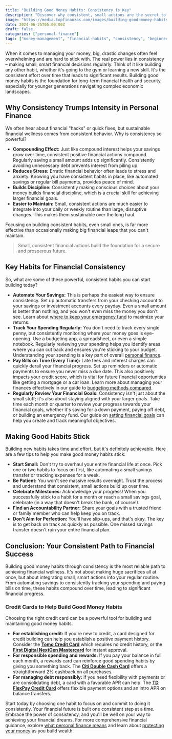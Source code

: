 ```yaml
---
title: "Building Good Money Habits: Consistency is Key"
description: "Discover why consistent, small actions are the secret to lasting financial health and how to build strong money habits that stick."
image: "https://media.topfinanzas.com/images/building-good-money-habits-consistency-is-key-2.webp"
date: 2024-06-25T05:00:00Z
draft: false
categories: ["personal-finance"]
tags: ["money-management", "financial-habits", "consistency", "beginner-friendly", "financial-planning"]
---
```


When it comes to managing your money, big, drastic changes often feel overwhelming and are hard to stick with. The real power lies in consistency – making small, smart financial decisions regularly. Think of it like building any other habit, whether it's going to the gym or learning a new skill. It's the consistent effort over time that leads to significant results. Building good money habits is the foundation for long-term financial health and security, especially for younger generations navigating complex economic landscapes.

## Why Consistency Trumps Intensity in Personal Finance

We often hear about financial "hacks" or quick fixes, but sustainable financial wellness comes from consistent behavior. Why is consistency so powerful?

* **Compounding Effect:** Just like compound interest helps your savings grow over time, consistent positive financial actions compound. Regularly saving a small amount adds up significantly. Consistently avoiding unnecessary debt prevents interest from piling up.
* **Reduces Stress:** Erratic financial behavior often leads to stress and anxiety. Knowing you have consistent habits in place, like automated savings or regular bill payments, provides peace of mind.
* **Builds Discipline:** Consistently making conscious choices about your money builds financial discipline, which is a crucial skill for achieving larger financial goals.
* **Easier to Maintain:** Small, consistent actions are much easier to integrate into your daily or weekly routine than large, disruptive changes. This makes them sustainable over the long haul.

Focusing on building consistent habits, even small ones, is far more effective than occasionally making big financial leaps that you can't maintain.

> Small, consistent financial actions build the foundation for a secure and prosperous future.

## Key Habits for Financial Consistency

So, what are some of these powerful, consistent habits you can start building today?

* **Automate Your Savings:** This is perhaps the easiest way to ensure consistency. Set up automatic transfers from your checking account to your savings or investment accounts every payday. Even a small amount is better than nothing, and you won't even miss the money you don't see. Learn about [where to keep your emergency fund](/personal-finance/high-yield-savings-accounts-vs-money-market-accounts-where-to-keep-your-emergency-fund) to maximize your returns.
* **Track Your Spending Regularly:** You don't need to track every single penny, but consistently monitoring where your money goes is eye-opening. Use a budgeting app, a spreadsheet, or even a simple notebook. Regularly reviewing your spending helps you identify areas where you can cut back and ensures you're sticking to your budget. Understanding your spending is a key part of overall [personal finance](/personal-finance/what-is-personal-finance-and-why-does-it-matter).
* **Pay Bills on Time (Every Time):** Late fees and interest charges can quickly derail your financial progress. Set up reminders or automatic payments to ensure you never miss a due date. This also positively impacts your credit score, which is vital for future financial opportunities like getting a mortgage or a car loan. Learn more about managing your finances effectively in our guide to [budgeting methods compared](/personal-finance/budgeting-methods-compared-which-approach-fits-your-spending-style).
* **Regularly Review Your Financial Goals:** Consistency isn't just about the small stuff; it's also about staying aligned with your larger goals. Take time each month or quarter to review your progress towards your financial goals, whether it's saving for a down payment, paying off debt, or building an emergency fund. Our guide on [setting financial goals](/personal-finance/setting-financial-goals-a-beginners-guide-to-planning-your-future) can help you create and track meaningful objectives.

## Making Good Habits Stick

Building new habits takes time and effort, but it's definitely achievable. Here are a few tips to help you make good money habits stick:

* **Start Small:** Don't try to overhaul your entire financial life at once. Pick one or two habits to focus on first, like automating a small savings transfer or tracking expenses for a week.
* **Be Patient:** You won't see massive results overnight. Trust the process and understand that consistent, small actions build up over time.
* **Celebrate Milestones:** Acknowledge your progress! When you successfully stick to a habit for a month or reach a small savings goal, celebrate (in a way that doesn't break the bank, of course!).
* **Find an Accountability Partner:** Share your goals with a trusted friend or family member who can help keep you on track.
* **Don't Aim for Perfection:** You'll have slip-ups, and that's okay. The key is to get back on track as quickly as possible. One missed savings transfer doesn't ruin your entire financial plan.

## Conclusion: Your Consistent Path to Financial Success

Building good money habits through consistency is the most reliable path to achieving financial wellness. It's not about making huge sacrifices all at once, but about integrating small, smart actions into your regular routine. From automating savings to consistently tracking your spending and paying bills on time, these habits compound over time, leading to significant financial progress.

### Credit Cards to Help Build Good Money Habits

Choosing the right credit card can be a powerful tool for building and maintaining good money habits.

* **For establishing credit:** If you're new to credit, a card designed for credit building can help you establish a positive payment history. Consider the [**Tomo Credit Card**](/financial-solutions/tomo-credit-card-benefits) which requires no credit history, or the [**First Digital NextGen Mastercard**](/financial-solutions/first-digital-nextgen-mastercard-benefits) for instant approval.
* **For responsible spending and rewards:** If you pay your balance in full each month, a rewards card can reinforce good spending habits by giving you something back. The [**Citi Double Cash Card**](/financial-solutions/citi-double-cash-credit-card-benefits) offers a straightforward 2% cashback on all purchases.
* **For managing debt responsibly:** If you need flexibility with payments or are consolidating debt, a card with a favorable APR can help. The [**TD FlexPay Credit Card**](/financial-solutions/td-flexpay-credit-card-benefits) offers flexible payment options and an intro APR on balance transfers.

Start today by choosing one habit to focus on and commit to doing it consistently. Your financial future is built one consistent step at a time. Embrace the power of consistency, and you'll be well on your way to achieving your financial dreams. For more comprehensive financial guidance, explore [what personal finance means](/personal-finance/what-is-personal-finance-and-why-does-it-matter) and learn about [protecting your money](/personal-finance/protecting-your-money-an-introduction-to-financial-security) as you build wealth.
